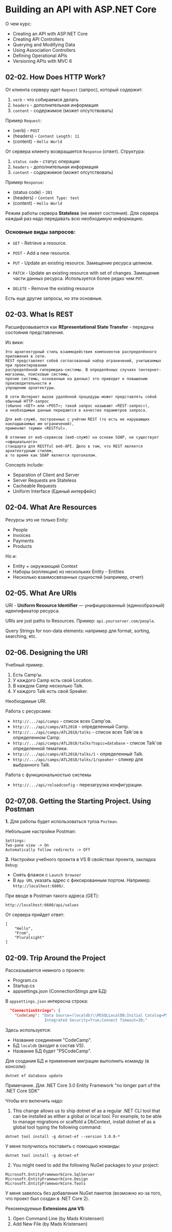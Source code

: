 # Building an API with ASP.NET Core

О чем курс:
* Creating an API with ASP.NET Core
* Creating API Controllers
* Querying and Modifying Data
* Using Association Controllers
* Defining Operational APIs
* Versioning APIs with MVC 6


## 02-02. How Does HTTP Work?

От клиента серверу идет `Request` (запрос), который содержит:
1. `verb` - что собираемся делать
2. `headers` - дополнительная информация
3. `content` - содержимое (может отсутствовать)

Пример `Request`:
* (verb) - `POST`
* (headers) - `Content Length: 11`
* (content) - `Hello World`

От сервера клиенту возвращается `Response` (ответ). Структура:
1. `status code` - статус операции
2. `headers` - дополнительная информация
3. `content` - содержимое (может отсутствовать)

Пример `Response`:
* (status code) - `201`
* (headers) - `Content Type: text`
* (content) - `Hello World`

Режим работы сервера **Stateless** (не имеет состояния). Для сервера
каждый раз надо передавать всю необходимую информацию.

### Основные виды запросов:

* `GET` - Retrieve a resource.

* `POST` - Add a new resource.

* `PUT` - Update an existing resource. Замещение ресурса целиком.

* `PATCH` - Update an existing resource with set of changes. Замещение части данных ресурса.
Используется более редко чем `PUT`.

* `DELETE` - Remove the existing resource

Есть еще другие запросы, но эти основные.


## 02-03. What Is REST

Расшифровывается как **REpresentational State Transfer** - передача состояния представления.

Из вики:
```
Это архитектурный стиль взаимодействия компонентов распределённого приложения в сети.
REST представляет собой согласованный набор ограничений, учитываемых при проектировании 
распределённой гипермедиа-системы. В определённых случаях (интернет-магазины, поисковые системы,
прочие системы, основанные на данных) это приводит к повышению производительности и
упрощению архитектуры.

В сети Интернет вызов удалённой процедуры может представлять собой обычный HTTP-запрос
(обычно «GET» или «POST»; такой запрос называют «REST-запрос»),
а необходимые данные передаются в качестве параметров запроса.

Для веб-служб, построенных с учётом REST (то есть не нарушающих накладываемых им ограничений),
применяют термин «RESTful».

В отличие от веб-сервисов (веб-служб) на основе SOAP, не существует «официального»
стандарта для RESTful веб-API. Дело в том, что REST является архитектурным стилем,
в то время как SOAP является протоколом.
```

Concepts include:
* Separation of Client and Server
* Server Requests are Stateless
* Cacheable Requests
* Uniform Interface (Единый интерфейс)


## 02-04. What Are Resources

Ресурсы это не только Enity:
* People
* Invoices
* Payments
* Products

Но и:
* Entity + окружающий Context
* Наборы (коллекции) из нескольких Entity - Entities
* Несколько взаимосвязанных сущностей (например, отчет)


## 02-05. What Are URIs

URI - **Uniform Resource Identifier** — унифицированный (единообразный) идентификатор ресурса.

URIs are just paths to Resources. Пример: `api.yourserver.com/people`.

Query Strings for non-data elements: например для format, sorting, searching, etc.


## 02-06. Designing the URI

Учебный пример.
1. Есть Camp'ы.
2. У каждого Camp есть свой Location.
3. В каждом Camp несколько Talk.
4. У каждого Talk есть свой Speaker.

Необходимые URI.

Работа с ресурсами:
* `http://.../api/camps` - список всех Camp'ов.
* `http://.../api/camps/ATL2018` - определенный Camp.
* `http://.../api/camps/ATL2018/talks` - список всех Talk'ов в определенном Camp.
* `http://.../api/camps/ATL2018/talks?topic=database` - список Talk'ов определенной тематики.
* `http://.../api/camps/ATL2018/talks/1` - определенный Talk.
* `http://.../api/camps/ATL2018/talks/1/speaker` - спикер для выбранного Talk.

Работа с функциональностью системы
* `http://.../api/reloadconfig` - перезагрузка конфигурации.


## 02-07,08. Getting the Starting Project. Using Postman

**1.** Для работы будет использоваться тулза `Postman`.

Небольшие настройки Postman:
```
Settings:
Two-pane view -> On
Automatically follow redirects -> Off
```

**2.** Настройки учебного проекта в VS
В свойствах проекта, закладка `Debug`:
* Снять флажок с `Launch browser`
* В `App URL` указать адрес с фиксированным портом. Например: `http://localhost:6600/`.
 

При вводе в Postman такого адреса (GET):
```
http://localhost:6600/api/values
```
От сервера прийдет ответ:
```
[
    "Hello",
    "From",
    "Pluralsight"
]
```


## 02-09. Trip Around the Project

Рассказывается немного о проекте:
* Program.cs
* Startup.cs
* appsettings.json (ConnectionStings для БД)

В `appsettings.json` интересна строка:
```json
  "ConnectionStrings": {
    "CodeCamp": "Data Source=(localdb)\\MSSQLLocalDB;Initial Catalog=PSCodeCamp;
                 Integrated Security=True;Connect Timeout=30;"
```
Здесь используется:
* Название соединения "CodeCamp".
* БД `localdb` (входит в состав VS).
* Название БД будет "PSCodeCamp".

Для создания БД и применения миграции выполнить команду (в консоли):
```
dotnet ef database update
```
Примечание. Для .NET Core 3.0 Entity Framework "no longer part of the .NET Core SDK"

Чтобы его включить надо:
1. This change allows us to ship dotnet ef as a regular .NET CLI tool that can be installed
as either a global or local tool. For example, to be able to manage migrations or scaffold
a DbContext, install dotnet ef as a global tool typing the following command:
```
dotnet tool install -g dotnet-ef --version 3.0.0-*
```
У меня получилось поставить с помощью команды:
```
dotnet tool install -g dotnet-ef
```

2. You might need to add the following NuGet packages to your project:
```
Microsoft.EntityFrameworkCore.SqlServer
Microsoft.EntityFrameworkCore.Design
Microsoft.EntityFrameworkCore.Tools
```
У меня завелось без добавления NuGet пакетов (возможно из-за того, что проект был создан в
.NET Core 2).

Рекомендуемые **Extensions для VS**:
1. Open Command Line (by Mads Kristensen)
2. Add New File (by Mads Kristensen)
